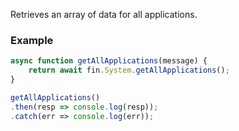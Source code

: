 Retrieves an array of data for all applications.
### Example
```js
async function getAllApplications(message) {
    return await fin.System.getAllApplications();
}

getAllApplications()
.then(resp => console.log(resp));
.catch(err => console.log(err));
```
